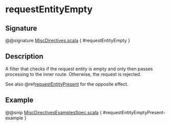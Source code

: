<a id="requestentityempty"></a>
# requestEntityEmpty

## Signature

@@signature [MiscDirectives.scala](../../../../../../../../../akka-http/src/main/scala/akka/http/scaladsl/server/directives/MiscDirectives.scala) { #requestEntityEmpty }

## Description

A filter that checks if the request entity is empty and only then passes processing to the inner route.
Otherwise, the request is rejected.

See also @ref[requestEntityPresent](requestEntityPresent.md#requestentitypresent) for the opposite effect.

## Example

@@snip [MiscDirectivesExamplesSpec.scala](../../../../../../../test/scala/docs/http/scaladsl/server/directives/MiscDirectivesExamplesSpec.scala) { #requestEntityEmptyPresent-example }